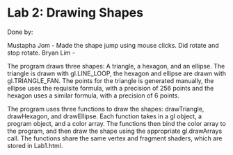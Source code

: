# Lab 2: Drawing Shapes

Done by:

Mustapha Jom - Made the shape jump using mouse clicks. Did rotate and stop rotate.
Bryan Lim -

The program draws three shapes: A triangle, a hexagon, and an ellipse. The triangle is drawn with gl.LINE_LOOP, the
hexagon and ellipse are drawn with gl.TRIANGLE_FAN. The points for the triangle is generated manually, the ellipse uses the requisite formula, with a precision of 256 points and the hexagon uses a similar formula, with a precision of 6 points.

The program uses three functions to draw the shapes: drawTriangle, drawHexagon, and drawEllipse. Each function takes in a gl object, a program object, and a color array. The functions then bind the color array to the program, and then draw the shape using the appropriate gl.drawArrays call. The functions share the same vertex and fragment shaders, which are stored in Lab1.html.
